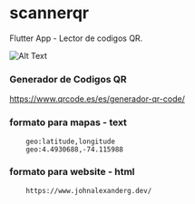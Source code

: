# scannerqr

Flutter App - Lector de codigos QR.

![Alt Text](./assets/ScannerQR.gif)

### Generador de Codigos QR
https://www.qrcode.es/es/generador-qr-code/


### formato para mapas - text

```
    geo:latitude,longitude
    geo:4.4930688,-74.115988
```
### formato para website - html

```
    https://www.johnalexanderg.dev/
```
